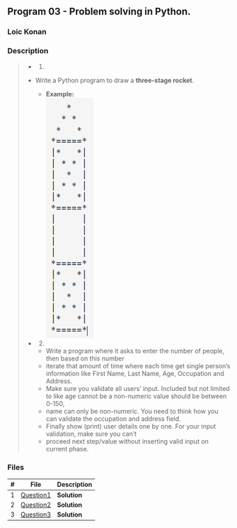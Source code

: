 ## Program 03 - Problem solving in Python.

### Loic Konan

### Description

> - 1.
> - Write a Python program to draw a **three-stage rocket**.
>   - **Example:**  
>       <img src="pic.png">
>
>
> - 2.
>   - Write a program where it asks to enter the number of people, then based on this number
>   - iterate that amount of time where each time get single person’s information like First Name, Last Name, Age, Occupation and Address. 
>   - Make sure you validate all users’ input. Included but not limited to like age cannot be a non-numeric value should be between 0-150, 
>   - name can only be non-numeric. You need to think how you can validate the occupation and address field. 
>   - Finally show (print) user details one by one. For your input validation, make sure you can’t 
>   - proceed next step/value without inserting valid input on current phase.
>
### Files

|   #   | File                     | Description  |
| :---: | ------------------------ | ------------ |
|   1   | [Question1](./Question1) | **Solution** |
|   2   | [Question2](./Question2) | **Solution** |
|   3   | [Question3](./Question3) | **Solution** |
